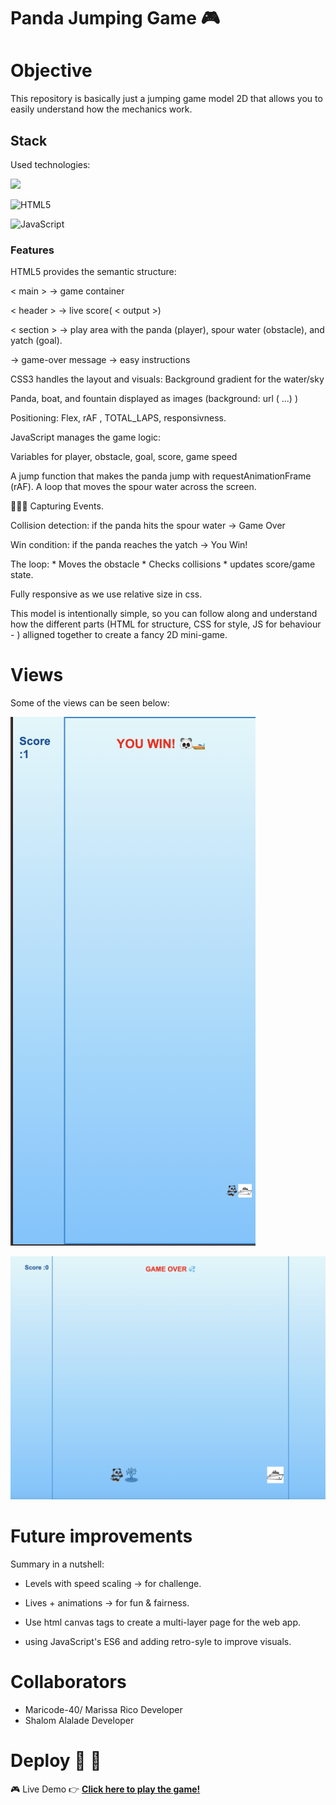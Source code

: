 
# Panda Jumping Game 🎮

# Objective

This repository is basically just a jumping game model 2D that allows you to easily understand how the mechanics work. 

## Stack

Used technologies:

<a href="https://developer.mozilla.org/es/docs/Web/CSS">
<img src= "https://user-images.githubusercontent.com/121863208/227808642-a8dcfecb-74b9-4796-8b2b-7bfe5cf1b4ba.svg"/>
</a>

![HTML5](https://img.shields.io/badge/html5-%23E34F26.svg?style=for-the-badge&logo=html5&logoColor=white)

![JavaScript](https://img.shields.io/badge/javascript-%23323330.svg?style=for-the-badge&logo=javascript&logoColor=%23F7DF1E)


### Features

HTML5 provides the semantic structure:

 < main > → game container

< header > → live score( < output >)

< section > → play area with the panda (player), spour water (obstacle), and yatch (goal).

 → game-over message
 → easy instructions 

CSS3 handles the layout and visuals: Background gradient for the water/sky

Panda, boat, and fountain displayed as images (background: url ( ...) )

Positioning: Flex, rAF , TOTAL_LAPS, responsivness.

JavaScript manages the game logic:

Variables for player, obstacle, goal, score, game speed

A jump function that makes the panda jump with requestAnimationFrame (rAF). 
A loop that moves the spour water across the screen.

👩🏽‍💻 Capturing Events.

Collision detection: if the panda hits the spour water → Game Over

Win condition: if the panda reaches the yatch → You Win!

The loop:  * Moves the obstacle * Checks collisions * updates score/game state. 

Fully responsive as we use relative size in css.

This model is intentionally simple, so you can follow along and understand how the different parts (HTML for structure, CSS for style, JS for behaviour - ) alligned together to create a fancy 2D mini-game.

# Views 

Some of the views can be seen  below: 

![Windows Mobile View](./assets/images/winmobile.png)

![Windows Desktop View](./assets/images/gameov.png)

# Future improvements 

Summary in a nutshell:

- Levels with speed scaling → for challenge.

- Lives + animations → for fun & fairness.

- Use html canvas tags to create a multi-layer page for the web app. 

- using JavaScript's ES6 and adding retro-syle to improve visuals.  

# Collaborators 
- Maricode-40/ Marissa Rico Developer 
- Shalom Alalade Developer 

# Deploy 🚀 🚀 
 🎮 Live Demo 
👉 [**Click here to play the game!**](https://maricode-40.github.io/panda-jumping-game-mayerfeld-final/)


